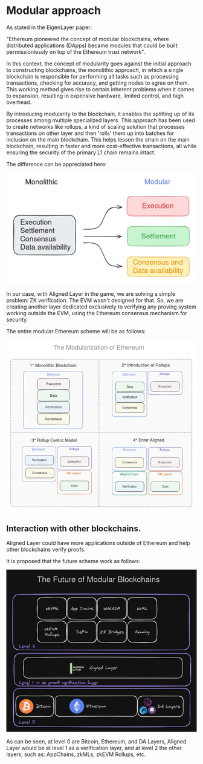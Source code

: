 # Modular approach

As stated in the EigenLayer paper:

"Ethereum pioneered the concept of modular blockchains, where distributed applications (DApps) became modules that could be built permissionlessly on top of the Ethereum trust network".

In this context, the concept of modularity goes against the initial approach to constructing blockchains, the monolithic approach, in which a single blockchain is responsible for performing all tasks such as processing transactions, checking for accuracy, and getting nodes to agree on them. This working method gives rise to certain inherent problems when it comes to expansion, resulting in expensive hardware, limited control, and high overhead.

By introducing modularity to the blockchain, it enables the splitting up of its processes among multiple specialized layers. This approach has been used to create networks like rollups, a kind of scaling solution that processes transactions on other layer and then 'rolls' them up into batches for inclusion on the main blockchain. This helps lessen the strain on the main blockchain, resulting in faster and more cost-effective transactions, all while ensuring the security of the primary L1 chain remains intact.

The difference can be appreciated here:

![different-approaches](../images/different-approaches.jpg)

In our case, with Aligned Layer in the game, we are solving a simple problem: ZK verification. The EVM wasn't designed for that. So, we are creating another layer dedicated exclusively to verifying any proving system working outside the EVM, using the Ethereum consensus mechanism for security.

The entire modular Ethereum scheme will be as follows:

![the-modularization-of-ethereum](../images/the-modularization-of-ethereum.jpg)

## Interaction with other blockchains.

Aligned Layer could have more applications outside of Ethereum and help other blockchains verify proofs.

It is proposed that the future scheme work as follows:

![future-modular](../images/future-modular.jpg)

As can be seen, at level 0 are Bitcoin, Ethereum, and DA Layers, Aligned Layer would be at level 1 as a verification layer, and at level 2 the other layers, such as: AppChains, zkMLs, zkEVM Rollups, etc.

